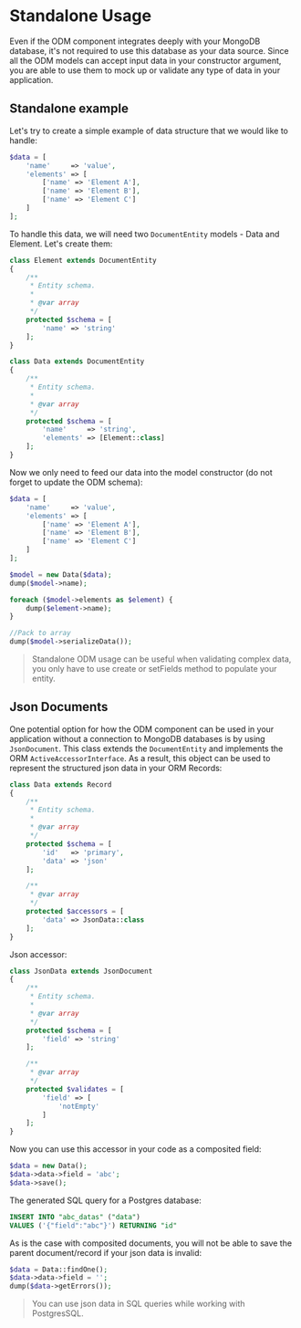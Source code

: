 # Standalone Usage
Even if the ODM component integrates deeply with your MongoDB database, it's not required to use this database as your data source. Since all the ODM models can accept input data in your constructor argument, you are able to use them to mock up or validate any type of data in your application.

## Standalone example
Let's try to create a simple example of data structure that we would like to handle:

```php
$data = [
    'name'     => 'value',
    'elements' => [
        ['name' => 'Element A'],
        ['name' => 'Element B'],
        ['name' => 'Element C']
    ]
];
```

To handle this data, we will need two `DocumentEntity` models - Data and Element. Let's create them:

```php
class Element extends DocumentEntity
{
    /**
     * Entity schema.
     *
     * @var array
     */
    protected $schema = [
        'name' => 'string'
    ];
}
```

```php
class Data extends DocumentEntity
{
    /**
     * Entity schema.
     *
     * @var array
     */
    protected $schema = [
        'name'     => 'string',
        'elements' => [Element::class]
    ];
}
```

Now we only need to feed our data into the model constructor (do not forget to update the ODM schema):

```php
$data = [
    'name'     => 'value',
    'elements' => [
        ['name' => 'Element A'],
        ['name' => 'Element B'],
        ['name' => 'Element C']
    ]
];

$model = new Data($data);
dump($model->name);

foreach ($model->elements as $element) {
    dump($element->name);
}

//Pack to array
dump($model->serializeData());
```

> Standalone ODM usage can be useful when validating complex data, you only have to use create or setFields method to populate your entity.

## Json Documents
One potential option for how the ODM component can be used in your application without a connection to MongoDB databases is by using `JsonDocument`. This class extends the `DocumentEntity` and implements the ORM `ActiveAccessorInterface`. As a result, this object can be used to represent the structured json data in your ORM Records:

```php
class Data extends Record
{
    /**
     * Entity schema.
     *
     * @var array
     */
    protected $schema = [
        'id'   => 'primary',
        'data' => 'json'
    ];

    /**
     * @var array
     */
    protected $accessors = [
        'data' => JsonData::class
    ];
}
```

Json accessor:

```php
class JsonData extends JsonDocument
{
    /**
     * Entity schema.
     *
     * @var array
     */
    protected $schema = [
        'field' => 'string'
    ];

    /**
     * @var array
     */
    protected $validates = [
        'field' => [
            'notEmpty'
        ]
    ];
}
```

Now you can use this accessor in your code as a composited field:

```php
$data = new Data();
$data->data->field = 'abc';
$data->save();
```

The generated SQL query for a Postgres database:

```sql
INSERT INTO "abc_datas" ("data")
VALUES ('{"field":"abc"}') RETURNING "id"
```

As is the case with composited documents, you will not be able to save the parent document/record if your json data is invalid:

```php
$data = Data::findOne();
$data->data->field = '';
dump($data->getErrors());
```

> You can use json data in SQL queries while working with PostgresSQL.

